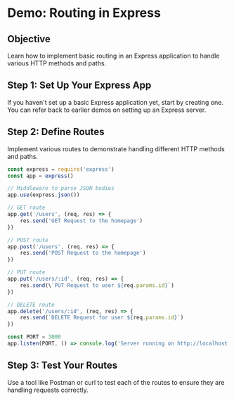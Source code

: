 # Demo: Routing in Express

## Objective
Learn how to implement basic routing in an Express application to handle various HTTP methods and paths.

## Step 1: Set Up Your Express App
If you haven't set up a basic Express application yet, start by creating one. You can refer back to earlier demos on setting up an Express server.

## Step 2: Define Routes
Implement various routes to demonstrate handling different HTTP methods and paths.

```javascript
const express = require('express')
const app = express()

// Middleware to parse JSON bodies
app.use(express.json())

// GET route
app.get('/users', (req, res) => {
    res.send('GET Request to the homepage')
})

// POST route
app.post('/users', (req, res) => {
    res.send('POST Request to the homepage')
})

// PUT route
app.put('/users/:id', (req, res) => {
    res.send(\`PUT Request to user ${req.params.id}`)
})

// DELETE route
app.delete('/users/:id', (req, res) => {
    res.send(`DELETE Request for user ${req.params.id}`)
})

const PORT = 3000
app.listen(PORT, () => console.log('Server running on http://localhost:${PORT}'))
```

## Step 3: Test Your Routes
Use a tool like Postman or curl to test each of the routes to ensure they are handling requests correctly.
